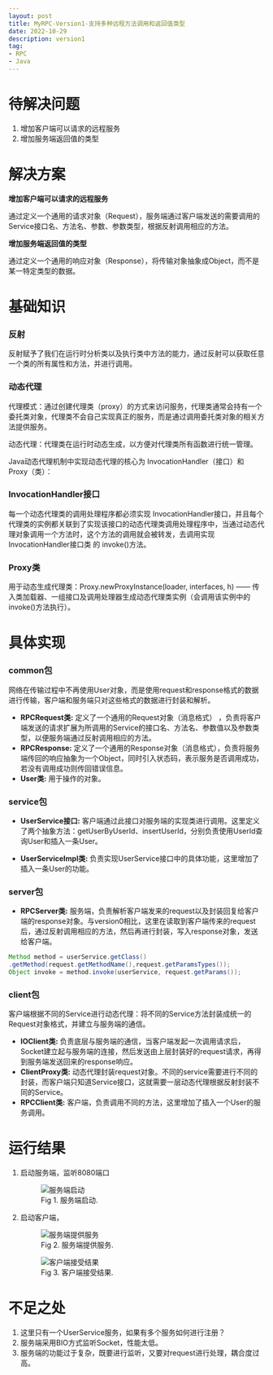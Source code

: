 ```yaml
---
layout: post
title: MyRPC-Version1-支持多种远程方法调用和返回值类型
date: 2022-10-29
description: version1
tag:
- RPC
- Java
---
```


# 待解决问题

1. 增加客户端可以请求的远程服务
2. 增加服务端返回值的类型

# 解决方案

**增加客户端可以请求的远程服务**

通过定义一个通用的请求对象（Request），服务端通过客户端发送的需要调用的Service接口名、方法名、参数、参数类型，根据反射调用相应的方法。

**增加服务端返回值的类型**

通过定义一个通用的响应对象（Response），将传输对象抽象成Object，而不是某一特定类型的数据。

# 基础知识

### 反射

反射赋予了我们在运行时分析类以及执行类中方法的能力，通过反射可以获取任意一个类的所有属性和方法，并进行调用。

### 动态代理

代理模式：通过创建代理类（proxy）的方式来访问服务，代理类通常会持有一个委托类对象，代理类不会自己实现真正的服务，而是通过调用委托类对象的相关方法提供服务。

动态代理：代理类在运行时动态生成，以方便对代理类所有函数进行统一管理。

Java动态代理机制中实现动态代理的核心为 InvocationHandler（接口）和 Proxy（类）：

### InvocationHandler接口

每一个动态代理类的调用处理程序都必须实现 InvocationHandler接口，并且每个代理类的实例都关联到了实现该接口的动态代理类调用处理程序中，当通过动态代理对象调用一个方法时，这个方法的调用就会被转发，去调用实现 InvocationHandler接口类 的 invoke()方法。

### Proxy类

用于动态生成代理类：Proxy.newProxyInstance(loader, interfaces, h) —— 传入类加载器、一组接口及调用处理器生成动态代理类实例（会调用该实例中的invoke()方法执行）。

# 具体实现

### common包

网络在传输过程中不再使用User对象，而是使用request和response格式的数据进行传输，客户端和服务端只对这些格式的数据进行封装和解析。

* **RPCRequest类:** 定义了一个通用的Request对象（消息格式） ，负责将客户端发送的请求扩展为所调用的Service的接口名、方法名、参数值以及参数类型，以便服务端通过反射调用相应的方法。
* **RPCResponse:** 定义了一个通用的Response对象（消息格式），负责将服务端传回的响应抽象为一个Object，同时引入状态码，表示服务是否调用成功，若没有调用成功则传回错误信息。
* **User类:** 用于操作的对象。

### service包

* **UserService接口:** 客户端通过此接口对服务端的实现类进行调用。这里定义了两个抽象方法：getUserByUserId、insertUserId，分别负责使用UserId查询User和插入一条User。

* **UserServiceImpl类:** 负责实现UserService接口中的具体功能，这里增加了插入一条User的功能。

### server包

* **RPCServer类:** 服务端，负责解析客户端发来的request以及封装回复给客户端的response对象。与version0相比，这里在读取到客户端传来的request后，通过反射调用相应的方法，然后再进行封装，写入response对象，发送给客户端。

```java
Method method = userService.getClass()
.getMethod(request.getMethodName(),request.getParamsTypes());
Object invoke = method.invoke(userService, request.getParams());
```

### client包

客户端根据不同的Service进行动态代理：将不同的Service方法封装成统一的Request对象格式，并建立与服务端的通信。

* **IOClient类:** 负责底层与服务端的通信，当客户端发起一次调用请求后，Socket建立起与服务端的连接，然后发送由上层封装好的request请求，再得到服务端发送回来的response响应。
* **ClientProxy类:** 动态代理封装request对象。不同的service需要进行不同的封装，而客户端只知道Service接口，这就需要一层动态代理根据反射封装不同的Service。
* **RPCClient类:** 客户端，负责调用不同的方法，这里增加了插入一个User的服务调用。

# 运行结果

1. 启动服务端，监听8080端口
    <figure>
    <img src="https://s1.ax1x.com/2023/06/26/pCU0zgH.png" alt="服务端启动" >
    <figcaption>Fig 1. 服务端启动.</figcaption>
    </figure>

2. 启动客户端，
    <figure>
    <img src="https://s1.ax1x.com/2023/06/26/pCUB9KA.png" alt="服务端提供服务" >
    <figcaption>Fig 2. 服务端提供服务.</figcaption>
    </figure>

    <figure>
    <img src="https://s1.ax1x.com/2023/06/26/pCUBkUf.png" alt="客户端接受结果" >
    <figcaption>Fig 3. 客户端接受结果.</figcaption>
    </figure>

# 不足之处

1. 这里只有一个UserService服务，如果有多个服务如何进行注册？
2. 服务端采用BIO方式监听Socket，性能太低。
3. 服务端的功能过于复杂，既要进行监听，又要对request进行处理，耦合度过高。

